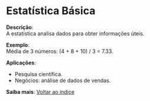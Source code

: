 # Estatística Básica

**Descrição**:  
A estatística analisa dados para obter informações úteis.

**Exemplo**:  
Média de 3 números: (4 + 8 + 10) / 3 = 7.33.

**Aplicações**:  
- Pesquisa científica.  
- Negócios: análise de dados de vendas.

**Saiba mais**: [Voltar ao índice](../../README.md#Estatística_Básica)
